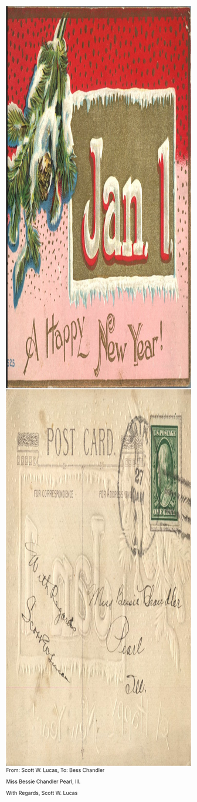 <html><body><img class="alignnone size-full wp-image-1333" src="/wp-content/uploads/2014/06/postcard-2014-20140613_14103090_0584.jpg" alt="postcard-2014-20140613_14103090_0584" width="1516" height="1039"> <img class="alignnone size-full wp-image-1334" src="/wp-content/uploads/2014/06/postcard-2014-20140613_14103929_0585.jpg" alt="postcard-2014-20140613_14103929_0585" width="1520" height="1024">
From: Scott W. Lucas, To: Bess Chandler

Miss Bessie Chandler
Pearl, Ill.

With Regards,
Scott W. Lucas</body></html>